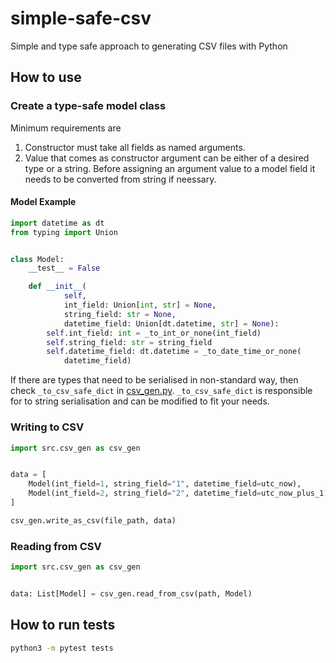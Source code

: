 # simple-safe-csv
Simple and type safe approach to generating CSV files with Python

## How to use

### Create a type-safe model class
Minimum requirements are
1. Constructor must take all fields as named arguments.
1. Value that comes as constructor argument can be either of a desired type or a string. Before assigning an argument value to a model field it needs to be converted from string if neessary.

#### Model Example
```py
import datetime as dt
from typing import Union


class Model:
    __test__ = False

    def __init__(
            self,
            int_field: Union[int, str] = None,
            string_field: str = None,
            datetime_field: Union[dt.datetime, str] = None):
        self.int_field: int = _to_int_or_none(int_field)
        self.string_field: str = string_field
        self.datetime_field: dt.datetime = _to_date_time_or_none(
            datetime_field)
```

If there are types that need to be serialised in non-standard way, then check `_to_csv_safe_dict` in [csv_gen.py](./src/csv_gen.py). `_to_csv_safe_dict` is responsible for to string serialisation and can be modified to fit your needs.

### Writing to CSV
```py
import src.csv_gen as csv_gen


data = [
    Model(int_field=1, string_field="1", datetime_field=utc_now),
    Model(int_field=2, string_field="2", datetime_field=utc_now_plus_1)
]

csv_gen.write_as_csv(file_path, data)
```

### Reading from CSV

```py
import src.csv_gen as csv_gen


data: List[Model] = csv_gen.read_from_csv(path, Model)
```

## How to run tests

```sh
python3 -m pytest tests
```